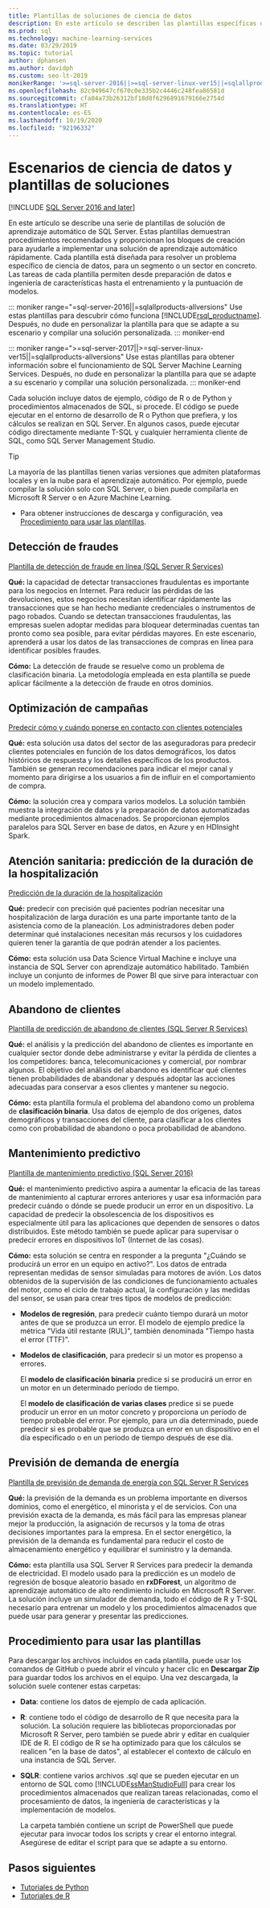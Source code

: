 ```yaml
---
title: Plantillas de soluciones de ciencia de datos
description: En este artículo se describen las plantillas específicas del sector que muestran los procedimientos recomendados y proporcionan los bloques de creación para ayudarle a implementar una solución de aprendizaje automático.
ms.prod: sql
ms.technology: machine-learning-services
ms.date: 03/29/2019
ms.topic: tutorial
author: dphansen
ms.author: davidph
ms.custom: seo-lt-2019
monikerRange: '>=sql-server-2016||>=sql-server-linux-ver15||=sqlallproducts-allversions'
ms.openlocfilehash: 82c949647cf670c0e335b2c4446c248fea86581d
ms.sourcegitcommit: cfa04a73b26312bf18d8f6296891679166e2754d
ms.translationtype: HT
ms.contentlocale: es-ES
ms.lasthandoff: 10/19/2020
ms.locfileid: "92196332"
---
```

# <a name="data-science-scenarios-and-solution-templates"></a>Escenarios de ciencia de datos y plantillas de soluciones
[!INCLUDE [SQL Server 2016 and later](../../includes/applies-to-version/sqlserver2016.md)]

En este artículo se describe una serie de plantillas de solución de aprendizaje automático de SQL Server. Estas plantillas demuestran procedimientos recomendados y proporcionan los bloques de creación para ayudarle a implementar una solución de aprendizaje automático rápidamente. Cada plantilla está diseñada para resolver un problema específico de ciencia de datos, para un segmento o un sector en concreto.
Las tareas de cada plantilla permiten desde preparación de datos e ingeniería de características hasta el entrenamiento y la puntuación de modelos. 

::: moniker range="=sql-server-2016||=sqlallproducts-allversions"
Use estas plantillas para descubrir cómo funciona [!INCLUDE[rsql_productname](../../includes/rsql-productname-md.md)]. Después, no dude en personalizar la plantilla para que se adapte a su escenario y compilar una solución personalizada.
::: moniker-end

::: moniker range=">=sql-server-2017||>=sql-server-linux-ver15||=sqlallproducts-allversions"
Use estas plantillas para obtener información sobre el funcionamiento de SQL Server Machine Learning Services. Después, no dude en personalizar la plantilla para que se adapte a su escenario y compilar una solución personalizada.
::: moniker-end

Cada solución incluye datos de ejemplo, código de R o de Python y procedimientos almacenados de SQL, si procede. El código se puede ejecutar en el entorno de desarrollo de R o Python que prefiera, y los cálculos se realizan en SQL Server. En algunos casos, puede ejecutar código directamente mediante T-SQL y cualquier herramienta cliente de SQL, como SQL Server Management Studio.

> [!TIP]
> 
> La mayoría de las plantillas tienen varias versiones que admiten plataformas locales y en la nube para el aprendizaje automático. Por ejemplo, puede compilar la solución solo con SQL Server, o bien puede compilarla en Microsoft R Server o en Azure Machine Learning.

+ Para obtener instrucciones de descarga y configuración, vea [Procedimiento para usar las plantillas](#bkmk_HowTo).

## <a name="fraud-detection"></a>Detección de fraudes

[Plantilla de detección de fraude en línea (SQL Server R Services)](https://github.com/Microsoft/r-server-fraud-detection)

**Qué:** la capacidad de detectar transacciones fraudulentas es importante para los negocios en Internet. Para reducir las pérdidas de las devoluciones, estos negocios necesitan identificar rápidamente las transacciones que se han hecho mediante credenciales o instrumentos de pago robados. Cuando se detectan transacciones fraudulentas, las empresas suelen adoptar medidas para bloquear determinadas cuentas tan pronto como sea posible, para evitar pérdidas mayores. En este escenario, aprenderá a usar los datos de las transacciones de compras en línea para identificar posibles fraudes.

**Cómo:**  La detección de fraude se resuelve como un problema de clasificación binaria. La metodología empleada en esta plantilla se puede aplicar fácilmente a la detección de fraude en otros dominios.


## <a name="campaign-optimization"></a>Optimización de campañas

[Predecir cómo y cuándo ponerse en contacto con clientes potenciales](https://microsoft.github.io/r-server-campaign-optimization/)

**Qué:** esta solución usa datos del sector de las aseguradoras para predecir clientes potenciales en función de los datos demográficos, los datos históricos de respuesta y los detalles específicos de los productos.  También se generan recomendaciones para indicar el mejor canal y momento para dirigirse a los usuarios a fin de influir en el comportamiento de compra.

**Cómo:** la solución crea y compara varios modelos. La solución también muestra la integración de datos y la preparación de datos automatizadas mediante procedimientos almacenados. Se proporcionan ejemplos paralelos para SQL Server en base de datos, en Azure y en HDInsight Spark. 

## <a name="health-care-predict-length-of-stay-in-hospital"></a>Atención sanitaria: predicción de la duración de la hospitalización 

[Predicción de la duración de la hospitalización](https://gallery.cortanaintelligence.com/Solution/Predicting-Length-of-Stay-in-Hospitals-1)

**Qué:** predecir con precisión qué pacientes podrían necesitar una hospitalización de larga duración es una parte importante tanto de la asistencia como de la planeación. Los administradores deben poder determinar qué instalaciones necesitan más recursos y los cuidadores quieren tener la garantía de que podrán atender a los pacientes.

**Cómo:** esta solución usa Data Science Virtual Machine e incluye una instancia de SQL Server con aprendizaje automático habilitado. También incluye un conjunto de informes de Power BI que sirve para interactuar con un modelo implementado.

## <a name="customer-churn"></a>Abandono de clientes

[Plantilla de predicción de abandono de clientes (SQL Server R Services)](https://github.com/Microsoft/SQL-Server-R-Services-Samples/blob/master/Churn/README.md)

**Qué:** el análisis y la predicción del abandono de clientes es importante en cualquier sector donde debe administrarse y evitar la pérdida de clientes a los competidores: banca, telecomunicaciones y comercial, por nombrar algunos. El objetivo del análisis del abandono es identificar qué clientes tienen probabilidades de abandonar y después adoptar las acciones adecuadas para conservar a esos clientes y mantener su negocio.

**Cómo:** esta plantilla formula el problema del abandono como un problema de **clasificación binaria**. Usa datos de ejemplo de dos orígenes, datos demográficos y transacciones del cliente, para clasificar a los clientes como con probabilidad de abandono o poca probabilidad de abandono.
  
## <a name="predictive-maintenance"></a>Mantenimiento predictivo

[Plantilla de mantenimiento predictivo (SQL Server 2016)](https://github.com/Microsoft/SQL-Server-R-Services-Samples/blob/master/PredictiveMaintenance/README.md)

**Qué:** el mantenimiento predictivo aspira a aumentar la eficacia de las tareas de mantenimiento al capturar errores anteriores y usar esa información para predecir cuándo o dónde se puede producir un error en un dispositivo. La capacidad de predecir la obsolescencia de los dispositivos es especialmente útil para las aplicaciones que dependen de sensores o datos distribuidos. Este método también se puede aplicar para supervisar o predecir errores en dispositivos IoT (Internet de las cosas).

**Cómo:** esta solución se centra en responder a la pregunta "¿Cuándo se producirá un error en un equipo en activo?". Los datos de entrada representan medidas de sensor simuladas para motores de avión. Los datos obtenidos de la supervisión de las condiciones de funcionamiento actuales del motor, como el ciclo de trabajo actual, la configuración y las medidas del sensor, se usan para crear tres tipos de modelos de predicción:

-   **Modelos de regresión**, para predecir cuánto tiempo durará un motor antes de que se produzca un error. El modelo de ejemplo predice la métrica "Vida útil restante (RUL)", también denominada "Tiempo hasta el error (TTF)".
  
-   **Modelos de clasificación**, para predecir si un motor es propenso a errores.
  
    El **modelo de clasificación binaria** predice si se producirá un error en un motor en un determinado período de tiempo.

    El **modelo de clasificación de varias clases** predice si se puede producir un error en un motor concreto y proporciona un período de tiempo probable del error. Por ejemplo, para un día determinado, puede predecir si es probable que se produzca un error en un dispositivo en el día especificado o en un periodo de tiempo después de ese día.

## <a name="energy-demand-forecasting"></a>Previsión de demanda de energía

[Plantilla de previsión de demanda de energía con SQL Server R Services](https://gallery.cortanaintelligence.com/Tutorial/Energy-Demand-Forecast-Template-with-SQL-Server-R-Services-1)

**Qué:** la previsión de la demanda es un problema importante en diversos dominios, como el energético, el minorista y el de servicios. Con una previsión exacta de la demanda, es más fácil para las empresas planear mejor la producción, la asignación de recursos y la toma de otras decisiones importantes para la empresa. En el sector energético, la previsión de la demanda es fundamental para reducir el costo de almacenamiento energético y equilibrar el suministro y la demanda.

**Cómo:** esta plantilla usa SQL Server R Services para predecir la demanda de electricidad. El modelo usado para la predicción es un modelo de regresión de bosque aleatorio basado en **rxDForest**, un algoritmo de aprendizaje automático de alto rendimiento incluido en Microsoft R Server. La solución incluye un simulador de demanda, todo el código de R y T-SQL necesario para entrenar un modelo y los procedimientos almacenados que puede usar para generar y presentar las predicciones. 


## <a name="how-to-use-the-templates"></a><a name="bkmk_HowTo"></a>Procedimiento para usar las plantillas

Para descargar los archivos incluidos en cada plantilla, puede usar los comandos de GitHub o puede abrir el vínculo y hacer clic en **Descargar Zip** para guardar todos los archivos en el equipo.  Una vez descargada, la solución suele contener estas carpetas:
  
-   **Data**: contiene los datos de ejemplo de cada aplicación.
  
-   **R**: contiene todo el código de desarrollo de R que necesita para la solución. La solución requiere las bibliotecas proporcionadas por Microsoft R Server, pero también se puede abrir y editar en cualquier IDE de R. El código de R se ha optimizado para que los cálculos se realicen "en la base de datos", al establecer el contexto de cálculo en una instancia de SQL Server.
  
-   **SQLR**: contiene varios archivos .sql que se pueden ejecutar en un entorno de SQL como [!INCLUDE[ssManStudioFull](../../includes/ssmanstudiofull-md.md)] para crear los procedimientos almacenados que realizan tareas relacionadas, como el procesamiento de datos, la ingeniería de características y la implementación de modelos.
  
    La carpeta también contiene un script de PowerShell que puede ejecutar para invocar todos los scripts y crear el entorno integral. Asegúrese de editar el script para que se adapte a su entorno.

## <a name="next-steps"></a>Pasos siguientes

+ [Tutoriales de Python](./python-tutorials.md)
+ [Tutoriales de R](./r-tutorials.md)